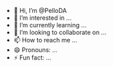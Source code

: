- 👋 Hi, I’m @PelloDA
- 👀 I’m interested in ...
- 🌱 I’m currently learning ...
- 💞️ I’m looking to collaborate on ...
- 📫 How to reach me ...
- 😄 Pronouns: ...
- ⚡ Fun fact: ...

<!---
PelloDA/PelloDA is a ✨ special ✨ repository because its `README.md` (this file) appears on your GitHub profile.
You can click the Preview link to take a look at your changes.
--->
